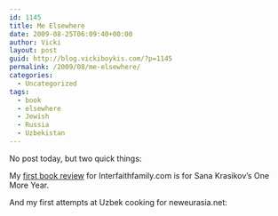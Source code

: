 ```yaml
---
id: 1145
title: Me Elsewhere
date: 2009-08-25T06:09:40+00:00
author: Vicki
layout: post
guid: http://blog.vickiboykis.com/?p=1145
permalink: /2009/08/me-elsewhere/
categories:
  - Uncategorized
tags:
  - book
  - elsewhere
  - Jewish
  - Russia
  - Uzbekistan
---
```

No post today, but two quick things:

My [first book review](http://www.interfaithfamily.com/arts_and_entertainment/popular_culture/Everyone_Suffering_From_the_Same_Toothache.shtml) for Interfaithfamily.com is for Sana Krasikov&#8217;s One More Year.

And my first attempts at Uzbek cooking for neweurasia.net: